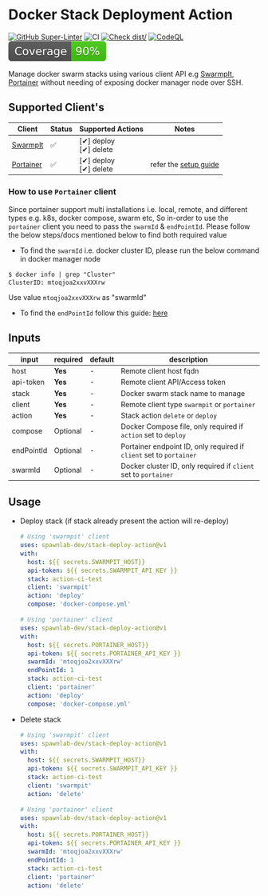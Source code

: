 # Docker Stack Deployment Action

[![GitHub Super-Linter](https://github.com/spawnlab-dev/stack-deploy-action/actions/workflows/linter.yml/badge.svg)](https://github.com/super-linter/super-linter)
![CI](https://github.com/spawnlab-dev/stack-deploy-action/actions/workflows/ci.yml/badge.svg)
[![Check dist/](https://github.com/spawnlab-dev/stack-deploy-action/actions/workflows/check-dist.yml/badge.svg)](https://github.com/spawnlab-dev/stack-deploy-action/actions/workflows/check-dist.yml)
[![CodeQL](https://github.com/spawnlab-dev/stack-deploy-action/actions/workflows/codeql-analysis.yml/badge.svg)](https://github.com/spawnlab-dev/stack-deploy-action/actions/workflows/codeql-analysis.yml)
[![Coverage](./badges/coverage.svg)](./badges/coverage.svg)

Manage docker swarm stacks using various client API e.g
[SwarmpIt](https://swarmpit.io/), [Portainer](https://www.portainer.io/) without
needing of exposing docker manager node over SSH.

## Supported Client's

| Client                                | Status | Supported Actions           | Notes                                                 |
| ------------------------------------- | ------ | --------------------------- | ----------------------------------------------------- |
| [SwarmpIt](https://swarmpit.io/)      | ✅     | [✔] deploy<br> [✔] delete |                                                       |
| [Portainer](https://www.portainer.io) | ✅     | [✔] deploy<br> [✔] delete | refer the [setup guide](#how-to-use-portainer-client) |

### How to use `Portainer` client

Since portainer support multi installations i.e. local, remote, and different
types e.g. k8s, docker compose, swarm etc, So in-order to use the `portainer`
client you need to pass the `swarmId` & `endPointId`. Please follow the below
steps/docs mentioned below to find both required value

- To find the `swarmId` i.e. docker cluster ID, please run the below command in
  docker manager node

```shell
$ docker info | grep "Cluster"
ClusterID: mtoqjoa2xxvXXXrw
```

Use value `mtoqjoa2xxvXXXrw` as "swarmId"

- To find the `endPointId` follow this guide:
  [here](https://tinyurl.com/yc7m7y5v)

## Inputs

| input      | required | default | description                                                         |
| ---------- | -------- | ------- | ------------------------------------------------------------------- |
| host       | **Yes**  | -       | Remote client host fqdn                                             |
| api-token  | **Yes**  | -       | Remote client API/Access token                                      |
| stack      | **Yes**  | -       | Docker swarm stack name to manage                                   |
| client     | **Yes**  | -       | Remote client type `swarmpit` or `portainer`                        |
| action     | **Yes**  | -       | Stack action `delete` or `deploy`                                   |
| compose    | Optional | -       | Docker Compose file, only required if `action` set to `deploy`      |
| endPointId | Optional | -       | Portainer endpoint ID, only required if `client` set to `portainer` |
| swarmId    | Optional | -       | Docker cluster ID, only required if `client` set to `portainer`     |

## Usage

- Deploy stack (if stack already present the action will re-deploy)

  ```yaml
  # Using 'swarmpit' client
  uses: spawnlab-dev/stack-deploy-action@v1
  with:
    host: ${{ secrets.SWARMPIT_HOST}}
    api-token: ${{ secrets.SWARMPIT_API_KEY }}
    stack: action-ci-test
    client: 'swarmpit'
    action: 'deploy'
    compose: 'docker-compose.yml'
  ```

  ```yaml
  # Using 'portainer' client
  uses: spawnlab-dev/stack-deploy-action@v1
  with:
    host: ${{ secrets.PORTAINER_HOST}}
    api-token: ${{ secrets.PORTAINER_API_KEY }}
    swarmId: 'mtoqjoa2xxvXXXrw'
    endPointId: 1
    stack: action-ci-test
    client: 'portainer'
    action: 'deploy'
    compose: 'docker-compose.yml'
  ```

- Delete stack

  ```yaml
  # Using 'swarmpit' client
  uses: spawnlab-dev/stack-deploy-action@v1
  with:
    host: ${{ secrets.SWARMPIT_HOST}}
    api-token: ${{ secrets.SWARMPIT_API_KEY }}
    stack: action-ci-test
    client: 'swarmpit'
    action: 'delete'
  ```

  ```yaml
  # Using 'portainer' client
  uses: spawnlab-dev/stack-deploy-action@v1
  with:
    host: ${{ secrets.PORTAINER_HOST}}
    api-token: ${{ secrets.PORTAINER_API_KEY }}
    swarmId: 'mtoqjoa2xxvXXXrw'
    endPointId: 1
    stack: action-ci-test
    client: 'portainer'
    action: 'delete'
  ```
